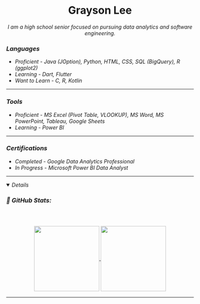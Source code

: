 <h1 align="center"> Grayson Lee</h1>
<p align="center">
</p>

<p align="center">
  <em>
    I am a high school senior focused on pursuing data analytics and software engineering.
</p>

<h3>Languages</h3>

- Proficient - Java (JOption), Python, HTML, CSS, SQL (BigQuery), R (ggplot2)
- Learning - Dart, Flutter
- Want to Learn - C, R, Kotlin


---

<h3>Tools</h3>

- Proficient - MS Excel (Pivot Table, VLOOKUP), MS Word, MS PowerPoint, Tableau, Google Sheets
- Learning - Power BI
  
---

<h3>Certifications</h3>

- Completed - Google Data Analytics Professional
- In Progress - Microsoft Power BI Data Analyst

---

<details open="">
<h3>📔 GitHub Stats: <h3>
<br>
<p align="center">
  <a href="https://github.com/graysonlee33">
    <img align="center"  height="175px" src="https://github-readme-stats.vercel.app/api?username=graysonlee33&show_icons=true&theme=synthwave"/>
  </a>
  <a href="https://github.com/graysonlee33">
    <img align="center" height="175px"  src="https://github-readme-stats.vercel.app/api/top-langs/?username=graysonlee33&text_color=FFFFFF&title_color=94b4a4&langs_count=15&layout=compact&hide_border=true&theme=synthwave" />
  </a>
</details>

---
